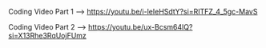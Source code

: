 Coding Video Part 1  -->  https://youtu.be/i-leIeHSdtY?si=RITFZ_4_5gc-MavS
             
Coding Video Part 2  -->  https://youtu.be/ux-Bcsm64lQ?si=X13Rhe3RqUojFUmz
